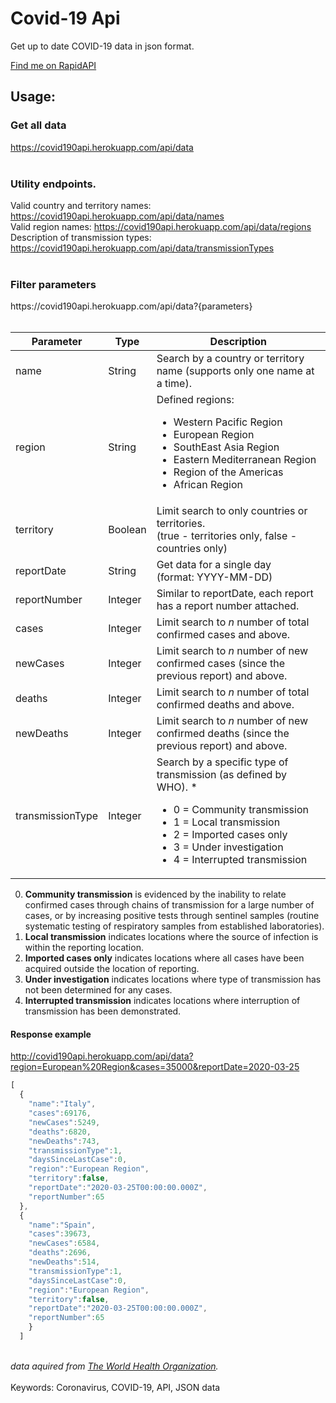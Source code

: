 # Covid-19 Api
Get up to date COVID-19 data in json format. 

[Find me on RapidAPI](https://rapidapi.com/pillious/api/who-covid-19-data?endpoint=apiendpoint_6ee0a65a-43a1-44c3-a821-a0137508f32e)
<br>
## Usage:

### Get all data
https://covid190api.herokuapp.com/api/data
<br><br>

### Utility endpoints.
Valid country and territory names: https://covid190api.herokuapp.com/api/data/names <br>
Valid region names: https://covid190api.herokuapp.com/api/data/regions <br>
Description of transmission types: https://covid190api.herokuapp.com/api/data/transmissionTypes
<br><br>

### Filter parameters
<div>https://covid190api.herokuapp.com/api/data?{parameters}</div>
<br>

Parameter | Type | Description
------------ | ------------- | -------------
name | String | Search by a country or territory name (supports only one name at a time).
region | String | Defined regions: <ul><li>Western Pacific Region</li><li>European Region</li><li>SouthEast Asia Region</li><li>Eastern Mediterranean Region</li><li>Region of the Americas</li><li>African Region</li></ul>
territory | Boolean | Limit search to only countries or territories.<br>(true - territories only, false - countries only)
reportDate | String | Get data for a single day<br>(format: YYYY-MM-DD)
reportNumber | Integer | Similar to reportDate, each report has a report number attached.
cases | Integer | Limit search to *n* number of total confirmed cases and above.
newCases | Integer | Limit search to *n* number of new confirmed cases (since the previous report) and above.
deaths | Integer | Limit search to *n* number of total confirmed deaths and above.
newDeaths | Integer |  Limit search to *n* number of new confirmed deaths (since the previous report) and above.
transmissionType | Integer | Search by a specific type of transmission (as defined by WHO). * <ul><li>0 = Community transmission</li><li>1 = Local transmission</li><li>2 = Imported cases only</li><li>3 = Under investigation</li><li>4 = Interrupted transmission</li></ul>

0. **Community transmission** is evidenced by the inability to relate confirmed cases through chains of transmission for a large number of cases, or by increasing positive tests through sentinel samples (routine systematic testing of respiratory samples from established laboratories).
1. **Local transmission** indicates locations where the source of infection is within the reporting location.
2. **Imported cases only** indicates locations where all cases have been acquired outside the location of reporting.
3. **Under investigation** indicates locations where type of transmission has not been determined for any cases.
4. **Interrupted transmission** indicates locations where interruption of transmission has been demonstrated.
#### Response example
http://covid190api.herokuapp.com/api/data?region=European%20Region&cases=35000&reportDate=2020-03-25
```javascript
[
  {
    "name":"Italy",
    "cases":69176,
    "newCases":5249,
    "deaths":6820,
    "newDeaths":743,
    "transmissionType":1,
    "daysSinceLastCase":0,
    "region":"European Region",
    "territory":false,
    "reportDate":"2020-03-25T00:00:00.000Z",
    "reportNumber":65
  },
  {
    "name":"Spain",
    "cases":39673,
    "newCases":6584,
    "deaths":2696,
    "newDeaths":514,
    "transmissionType":1,
    "daysSinceLastCase":0,
    "region":"European Region",
    "territory":false,
    "reportDate":"2020-03-25T00:00:00.000Z",
    "reportNumber":65
    }
  ]
```
<br>*data aquired from [The World Health Organization](https://www.who.int/).* 
<br><br>Keywords: Coronavirus, COVID-19, API, JSON data

